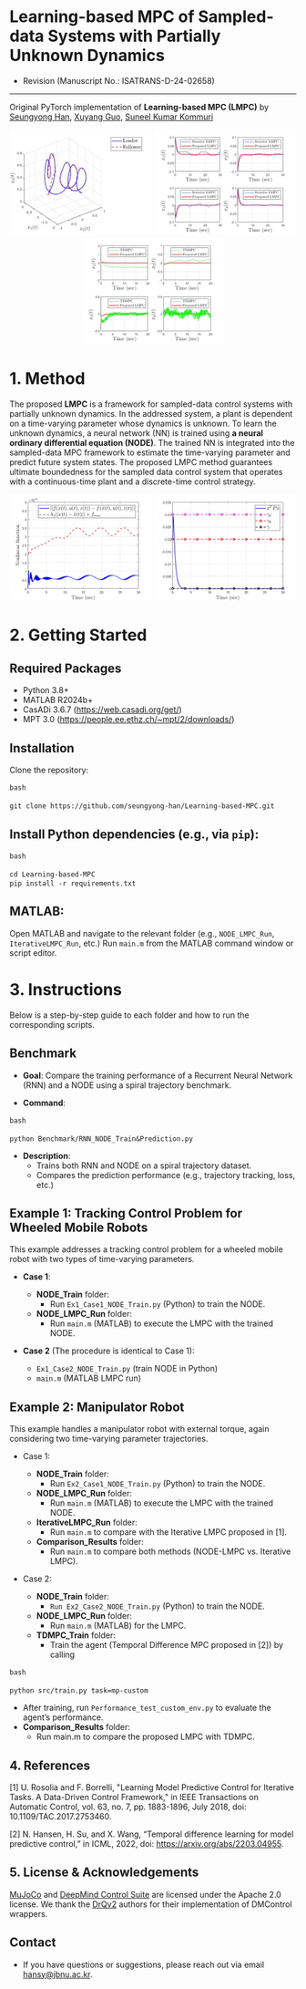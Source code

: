# Learning-based MPC of Sampled-data Systems with Partially Unknown Dynamics 
- Revision (Manuscript No.: ISATRANS-D-24-02658)


----

Original PyTorch implementation of **Learning-based MPC (LMPC)** by [Seungyong Han](https://sites.google.com/view/jbnu-dscl), [Xuyang Guo](https://ieeexplore.ieee.org/author/37089890974), [Suneel Kumar Kommuri](https://scholar.google.com/citations?user=JZT4bIYAAAAJ&hl=ko)


<p align="center">
  <img src="Figures/03_Ex1_Case1_Leader_Follower_Trajectory.jpg" width="250" />
  <img src="Figures/12_Ex2_Case1_NODE_MPC_ILMPC_State.jpg" width="250" />
  <img src="Figures/19_Ex2_Case2_NODE_MPC_TDMPC_State.jpg" width="250" />
</p>


# 1. Method

The proposed **LMPC** is a framework for sampled-data control systems with partially unknown dynamics. In the addressed system, a plant is dependent on a time-varying parameter whose dynamics is unknown. To learn the unknown dynamics, a neural network (NN) is trained using **a neural ordinary differential equation (NODE)**. The trained NN is integrated into the sampled-data MPC framework to estimate the time-varying parameter and predict future system states. The proposed LMPC method guarantees ultimate boundedness for the sampled data control system that operates with a continuous-time plant and a discrete-time control strategy.

<p align="center">
  <img src="Figures/16_Ex2_Case1_Dynamics_Errors.jpg" width="250" />
  <img src="Figures/17_Ex2_Case1_Ultimate_Boundedness.jpg" width="250" />
</p>

# 2. Getting Started
## Required Packages
- Python 3.8+
- MATLAB R2024b+
- CasADi 3.6.7 (https://web.casadi.org/get/)
- MPT 3.0 (https://people.ee.ethz.ch/~mpt/2/downloads/)

## Installation
Clone the repository:
```
bash

git clone https://github.com/seungyong-han/Learning-based-MPC.git
```

## Install Python dependencies (e.g., via ```pip```):
```
bash

cd Learning-based-MPC
pip install -r requirements.txt
```

## MATLAB:
Open MATLAB and navigate to the relevant folder (e.g., ```NODE_LMPC_Run```, ```IterativeLMPC_Run```, etc.)
Run ```main.m``` from the MATLAB command window or script editor.

# 3. Instructions
Below is a step-by-step guide to each folder and how to run the corresponding scripts.

## Benchmark
- **Goal**: Compare the training performance of a Recurrent Neural Network (RNN) and a NODE using a spiral trajectory benchmark.

- **Command**:
```
bash

python Benchmark/RNN_NODE_Train&Prediction.py
```
- **Description**:
   - Trains both RNN and NODE on a spiral trajectory dataset.
   - Compares the prediction performance (e.g., trajectory tracking, loss, etc.)

## Example 1: Tracking Control Problem for Wheeled Mobile Robots
This example addresses a tracking control problem for a wheeled mobile robot with two types of time-varying parameters.

- **Case 1**:
   - **NODE_Train** folder:
     - Run ```Ex1_Case1_NODE_Train.py``` (Python) to train the NODE.
   - **NODE_LMPC_Run** folder:
     - Run ```main.m``` (MATLAB) to execute the LMPC with the trained NODE.

- **Case 2** (The procedure is identical to Case 1):
   - ```Ex1_Case2_NODE_Train.py``` (train NODE in Python)
   - ```main.m``` (MATLAB LMPC run)

## Example 2: Manipulator Robot
This example handles a manipulator robot with external torque, again considering two time-varying parameter trajectories.

- Case 1:

   - **NODE_Train** folder:
     - Run ```Ex2_Case1_NODE_Train.py``` (Python) to train the NODE.
   - **NODE_LMPC_Run** folder:
     - Run ```main.m``` (MATLAB) to execute the LMPC with the trained NODE.
   - **IterativeLMPC_Run** folder:
     - Run ```main.m``` to compare with the Iterative LMPC proposed in [1].
   - **Comparison_Results** folder:
     - Run ```main.m``` to compare both methods (NODE-LMPC vs. Iterative LMPC).

- Case 2:

   - **NODE_Train** folder:
     - ```Run Ex2_Case2_NODE_Train.py``` (Python) to train the NODE.
   - **NODE_LMPC_Run** folder:
     - Run ```main.m``` (MATLAB) for the LMPC.
   - **TDMPC_Train** folder:
     - Train the agent (Temporal Difference MPC proposed in [2]) by calling
```
bash

python src/train.py task=mp-custom
```
   - After training, run ```Performance_test_custom_env.py``` to evaluate the agent’s performance.
   - **Comparison_Results** folder:
     - Run main.m to compare the proposed LMPC with TDMPC.

## 4. References
[1] U. Rosolia and F. Borrelli, "Learning Model Predictive Control for Iterative Tasks. A Data-Driven Control Framework," in IEEE Transactions on Automatic Control, vol. 63, no. 7, pp. 1883-1896, July 2018, doi: 10.1109/TAC.2017.2753460.

[2] N. Hansen, H. Su, and X. Wang, “Temporal difference learning for model predictive control,” in ICML, 2022, doi: https://arxiv.org/abs/2203.04955.

## 5. License & Acknowledgements

[MuJoCo](https://github.com/deepmind/mujoco) and [DeepMind Control Suite](https://github.com/deepmind/dm_control) are licensed under the Apache 2.0 license. We thank the [DrQv2](https://github.com/facebookresearch/drqv2) authors for their implementation of DMControl wrappers.

## Contact
 - If you have questions or suggestions, please reach out via email [hansy@jbnu.ac.kr](hansy@jbnu.ac.kr).


